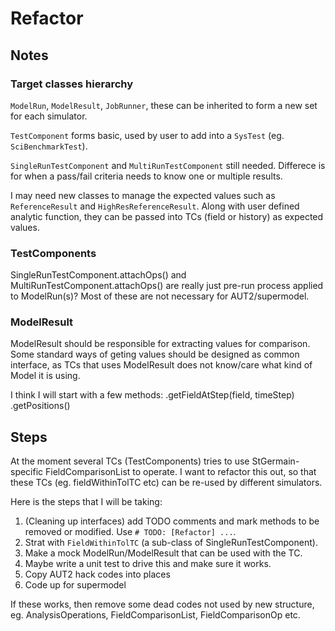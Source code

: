 Refactor
========

Notes
-----

### Target classes hierarchy

`ModelRun`, `ModelResult`, `JobRunner`, these can be inherited to form a new set for each simulator.

`TestComponent` forms basic, used by user to add into a `SysTest` (eg. `SciBenchmarkTest`).

`SingleRunTestComponent` and `MultiRunTestComponent` still needed.  Differece is for when a pass/fail criteria needs to know one or multiple results.

I may need new classes to manage the expected values such as `ReferenceResult` and `HighResReferenceResult`.  Along with user defined analytic function, they can be passed into TCs (field or history) as expected values.

### TestComponents

SingleRunTestComponent.attachOps() and MultiRunTestComponent.attachOps() are really just pre-run process applied to ModelRun(s)?  Most of these are not necessary for AUT2/supermodel.

### ModelResult

ModelResult should be responsible for extracting values for comparison.  Some standard ways of geting values should be designed as common interface, as TCs that uses ModelResult does not know/care what kind of Model it is using.

I think I will start with a few methods:
.getFieldAtStep(field, timeStep)
.getPositions()

Steps
-----

At the moment several TCs (TestComponents) tries to use StGermain-specific FieldComparisonList to operate.  I want to refactor this out, so that these TCs (eg. fieldWithinTolTC etc) can be re-used by different simulators.

Here is the steps that I will be taking:

1. (Cleaning up interfaces) add TODO comments and mark methods to be removed or modified.  Use `# TODO: [Refactor] ...`.
2. Strat with `FieldWithinTolTC` (a sub-class of SingleRunTestComponent).
3. Make a mock ModelRun/ModelResult that can be used with the TC.
4. Maybe write a unit test to drive this and make sure it works.
5. Copy AUT2 hack codes into places
6. Code up for supermodel

If these works, then remove some dead codes not used by new structure, eg. AnalysisOperations, FieldComparisonList, FieldComparisonOp etc.

